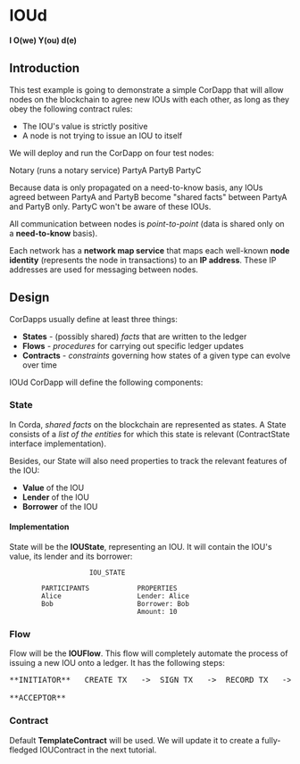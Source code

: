 # IOUd
**I O(we) Y(ou) d(e)**

## Introduction

This test example is going to demonstrate a simple CorDapp that will allow nodes on the blockchain to agree new IOUs with each other, as long as they obey the following contract rules:

- The IOU's value is strictly positive
- A node is not trying to issue an IOU to itself

We will deploy and run the CorDapp on four test nodes:

Notary (runs a notary service)
PartyA
PartyB
PartyC

Because data is only propagated on a need-to-know basis, any IOUs agreed between PartyA and PartyB become "shared facts" between PartyA and PartyB only. PartyC won't be aware of these IOUs.

All communication between nodes is *point-to-point* (data is shared only on a **need-to-know** basis).

Each network has a **network map service** that maps each well-known **node identity** (represents the node in transactions) to an **IP address**. These IP addresses are used for messaging between nodes.

## Design

CorDapps usually define at least three things:

- **States** - (possibly shared) *facts* that are written to the ledger
- **Flows** - *procedures* for carrying out specific ledger updates
- **Contracts** - *constraints* governing how states of a given type can evolve over time

IOUd CorDapp will define the following components:

### State

In Corda, *shared facts* on the blockchain are represented as states. A State consists of a *list of the entities* for which this state is relevant (ContractState interface implementation).

Besides, our State will also need properties to track the relevant features of the IOU:

- **Value** of the IOU
- **Lender** of the IOU
- **Borrower** of the IOU

#### Implementation

State will be the **IOUState**, representing an IOU. It will contain the IOU's value, its lender and its borrower:

                        IOU_STATE

            PARTICIPANTS            PROPERTIES
            Alice                   Lender: Alice
            Bob                     Borrower: Bob
                                    Amount: 10


### Flow

Flow will be the **IOUFlow**. This flow will completely automate the process of issuing a new IOU onto a ledger. It has the following steps:

<pre>
**INITIATOR**   CREATE TX   ->  SIGN TX   ->  RECORD TX   ->  SEND (TX + BORRWER SIG) ->                END

**ACCEPTOR**                                                                          -> RECORD TX  ->  END
</pre>

### Contract

Default **TemplateContract** will be used. We will update it to create a fully-fledged IOUContract in the next tutorial.



